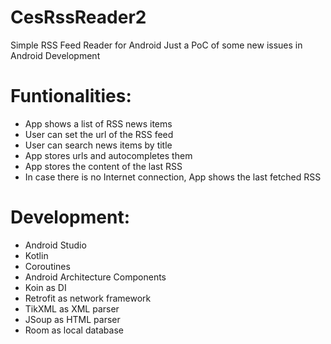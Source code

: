 # CesRssReader2
Simple RSS Feed Reader for Android
Just a PoC of some new issues in Android Development


Funtionalities:
===============

+ App shows a list of RSS news items
+ User can set the url of the RSS feed
+ User can search news items by title
+ App stores urls and autocompletes them
+ App stores the content of the last RSS
+ In case there is no Internet connection,
  App shows the last fetched RSS


Development:
============
+ Android Studio
+ Kotlin
+ Coroutines
+ Android Architecture Components
+ Koin as DI
+ Retrofit as network framework
+ TikXML as XML parser
+ JSoup as HTML parser
+ Room as local database


